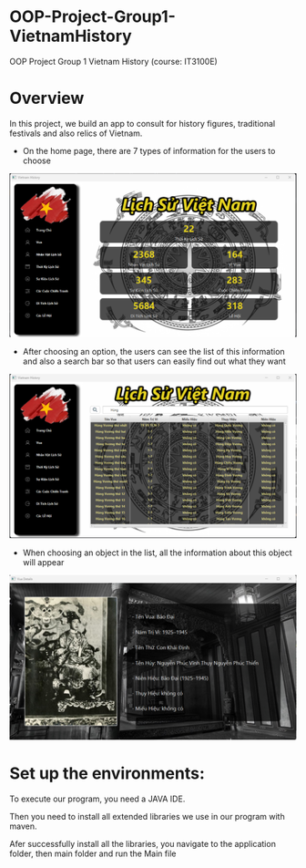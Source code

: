 # OOP-Project-Group1-VietnamHistory
OOP Project Group 1 Vietnam History (course: IT3100E)

# Overview
In this project, we build an app to consult for history figures, traditional festivals and also relics of Vietnam. <br />
<ul>
    <li>On the home page, there are 7 types of information for the users to choose</li>
</ul>

![Alt text](Materials/home.png?raw=true "Title")

<ul>
    <li>After choosing an option, the users can see the list of this information and also a search bar so that users can easily find out what they want</li>
</ul>

![Alt text](Materials/vua_page.png?raw=true "Title")

<ul>
    <li>When choosing an object in the list, all the information about this object will appear</li>
</ul>

![Alt text](Materials/vua_bao_dai.png?raw=true "Title")

# Set up the environments:

To execute our program, you need a JAVA IDE.

Then you need to install all extended libraries we use in our program with maven.

Afer successfully install all the libraries, you navigate to the application folder, then main folder and run the Main file